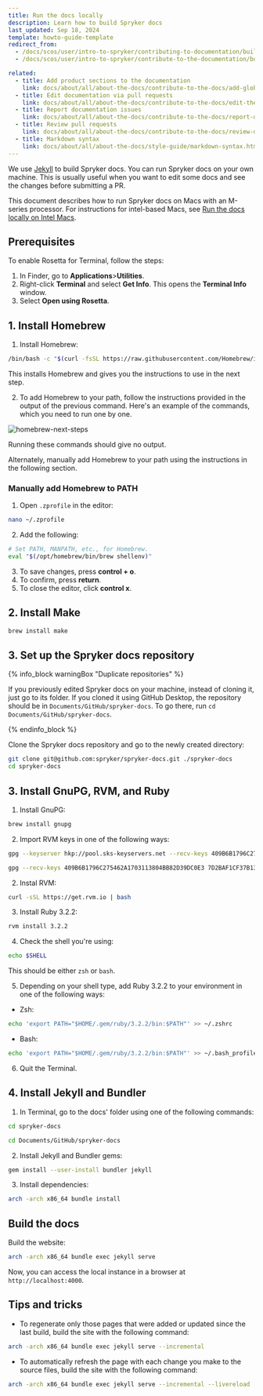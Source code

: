 ```yaml
---
title: Run the docs locally
description: Learn how to build Spryker docs
last_updated: Sep 18, 2024
template: howto-guide-template
redirect_from:
  - /docs/scos/user/intro-to-spryker/contributing-to-documentation/building-the-documentation-site.html
  - /docs/scos/user/intro-to-spryker/contribute-to-the-documentation/build-the-documentation-site.html

related:
  - title: Add product sections to the documentation
    link: docs/about/all/about-the-docs/contribute-to-the-docs/add-global-sections-to-the-docs.html
  - title: Edit documentation via pull requests
    link: docs/about/all/about-the-docs/contribute-to-the-docs/edit-the-docs-using-a-web-browser.html
  - title: Report documentation issues
    link: docs/about/all/about-the-docs/contribute-to-the-docs/report-docs-issues.html
  - title: Review pull requests
    link: docs/about/all/about-the-docs/contribute-to-the-docs/review-docs-pull-requests.html
  - title: Markdown syntax
    link: docs/about/all/about-the-docs/style-guide/markdown-syntax.html
---
```


We use [Jekyll](https://jekyllrb.com/) to build Spryker docs. You can run Spryker docs on your own machine. This is usually useful when you want to edit some docs and see the changes before submitting a PR.

This document describes how to run Spryker docs on Macs with an M-series processor. For instructions for intel-based Macs, see [Run the docs locally on Intel Macs](/docs/about/all/about-the-docs/run-the-docs-locally-on-intel-macs-linux-and-widnows.html).


## Prerequisites

To enable Rosetta for Terminal, follow the steps:

1. In Finder, go to **Applications**>**Utilities**.
2. Right-click **Terminal** and select **Get Info**.
  This opens the **Terminal Info** window.
3. Select **Open using Rosetta**.


## 1. Install Homebrew


1. Install Homebrew:

```bash
/bin/bash -c "$(curl -fsSL https://raw.githubusercontent.com/Homebrew/install/HEAD/install.sh)"
```
This installs Homebrew and gives you the instructions to use in the next step.


2. To add Homebrew to your path, follow the instructions provided in the output of the previous command. Here's an example of the commands, which you need to run one by one.

![homebrew-next-steps](https://spryker.s3.eu-central-1.amazonaws.com/docs/About/all/about-the-docs/run-the-docs-locally.md/homebrew-next-steps.png)

Running these commands should give no output.

Alternately, manually add Homebrew to your path using the instructions in the following section.

### Manually add Homebrew to PATH

1. Open `.zprofile` in the editor:
```bash
nano ~/.zprofile
```

2. Add the following:
```bash
# Set PATH, MANPATH, etc., for Homebrew.
eval "$(/opt/homebrew/bin/brew shellenv)"
```

3. To save changes, press **control + o**.
4. To confirm, press **return**.
5. To close the editor, click **control x**.


## 2. Install Make

```bash
brew install make
```

## 3. Set up the Spryker docs repository

{% info_block warningBox "Duplicate repositories" %}

If you previously edited Spryker docs on your machine, instead of cloning it, just go to its folder. If you cloned it using GitHub Desktop, the repository should be in `Documents/GitHub/spryker-docs`. To go there, run `cd Documents/GitHub/spryker-docs`.

{% endinfo_block %}

Clone the Spryker docs repository and go to the newly created directory:
```bash
git clone git@github.com:spryker/spryker-docs.git ./spryker-docs
cd spryker-docs
```

## 3. Install GnuPG, RVM, and Ruby


1. Install GnuPG:
```bash
brew install gnupg
```

2. Import RVM keys in one of the following ways:
```bash
gpg --keyserver hkp://pool.sks-keyservers.net --recv-keys 409B6B1796C275462A1703113804BB82D39DC0E3 7D2BAF1CF37B13E2069D6956105BD0E739499BDB
```

```bash
gpg --recv-keys 409B6B1796C275462A1703113804BB82D39DC0E3 7D2BAF1CF37B13E2069D6956105BD0E739499BDB
```

2. Instal RVM:

```bash
curl -sSL https://get.rvm.io | bash
```

3. Install Ruby 3.2.2:
```bash
rvm install 3.2.2
```


4. Check the shell you're using:
```bash
echo $SHELL
```

This should be either `zsh` or `bash`.

5. Depending on your shell type, add Ruby 3.2.2 to your environment in one of the following ways:
  * Zsh:
  ```bash
  echo 'export PATH="$HOME/.gem/ruby/3.2.2/bin:$PATH"' >> ~/.zshrc
  ```
  * Bash:
  ```bash
  echo 'export PATH="$HOME/.gem/ruby/3.2.2/bin:$PATH"' >> ~/.bash_profile
  ```

6. Quit the Terminal.

## 4. Install Jekyll and Bundler

1. In Terminal, go to the docs' folder using one of the following commands:

```bash
cd spryker-docs
```

```bash
cd Documents/GitHub/spryker-docs
```


2. Install Jekyll and Bundler gems:
```bash
gem install --user-install bundler jekyll
```

3. Install dependencies:

```bash
arch -arch x86_64 bundle install
```


## Build the docs

Build the website:
```bash
arch -arch x86_64 bundle exec jekyll serve
```

Now, you can access the local instance in a browser at `http://localhost:4000`.



## Tips and tricks

* To regenerate only those pages that were added or updated since the last build, build the site with the following command:
```bash
arch -arch x86_64 bundle exec jekyll serve --incremental
```

* To automatically refresh the page with each change you make to the source files, build the site with the following command:
```bash
arch -arch x86_64 bundle exec jekyll serve --incremental --livereload
```
